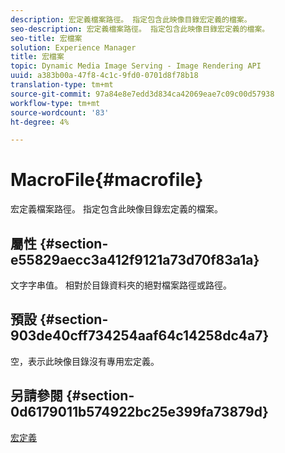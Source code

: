 ```yaml
---
description: 宏定義檔案路徑。 指定包含此映像目錄宏定義的檔案。
seo-description: 宏定義檔案路徑。 指定包含此映像目錄宏定義的檔案。
seo-title: 宏檔案
solution: Experience Manager
title: 宏檔案
topic: Dynamic Media Image Serving - Image Rendering API
uuid: a383b00a-47f8-4c1c-9fd0-0701d8f78b18
translation-type: tm+mt
source-git-commit: 97a84e8e7edd3d834ca42069eae7c09c00d57938
workflow-type: tm+mt
source-wordcount: '83'
ht-degree: 4%

---
```



# MacroFile{#macrofile}

宏定義檔案路徑。 指定包含此映像目錄宏定義的檔案。

## 屬性 {#section-e55829aecc3a412f9121a73d70f83a1a}

文字字串值。 相對於目錄資料夾的絕對檔案路徑或路徑。

## 預設 {#section-903de40cff734254aaf64c14258dc4a7}

空，表示此映像目錄沒有專用宏定義。

## 另請參閱 {#section-0d6179011b574922bc25e399fa73879d}

[宏定義](../../../../../is-api/image-catalog/image-serving-api-ref/c-image-catalog-reference/c-macro-definition-reference/c-macro-definition-reference.md#concept-5ec73f7636c1496fba1e94094e694e79)
